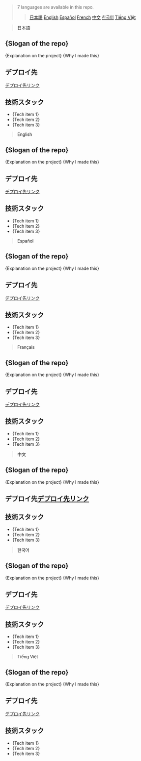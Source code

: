> 7 languages are available in this repo.
>> [日本語](#ja)
>> [English](#en)
>> [Español](#es)
>> [French](#fr)
>> [中文](#zh)
>> [한국어](#ko)
>> [Tiếng VIệt](#vi)

> <a name="ja">日本語</a>
## {Slogan of the repo}
{Explanation on the project}
{Why I made this}
## デプロイ先
[デプロイ先リンク]({URL})
## 技術スタック
* {Tech item 1}
* {Tech item 2}
* {Tech item 3}

> <a name="en">English</a>
## {Slogan of the repo}
{Explanation on the project}
{Why I made this}
## デプロイ先
[デプロイ先リンク]({URL})
## 技術スタック
* {Tech item 1}
* {Tech item 2}
* {Tech item 3}

> <a name="es">Español</a>
## {Slogan of the repo}
{Explanation on the project}
{Why I made this}
## デプロイ先
[デプロイ先リンク]({URL})
## 技術スタック
* {Tech item 1}
* {Tech item 2}
* {Tech item 3}

> <a name="fr">Français</a>
## {Slogan of the repo}
{Explanation on the project}
{Why I made this}
## デプロイ先
[デプロイ先リンク]({URL})
## 技術スタック
* {Tech item 1}
* {Tech item 2}
* {Tech item 3}

> <a name="zh">中文</a>
## {Slogan of the repo}
{Explanation on the project}
{Why I made this}
## デプロイ先[デプロイ先リンク]({URL})
## 技術スタック
* {Tech item 1}
* {Tech item 2}
* {Tech item 3}

> <a name="ko">한국어</a>
## {Slogan of the repo}
{Explanation on the project}
{Why I made this}
## デプロイ先
[デプロイ先リンク]({URL})
## 技術スタック
* {Tech item 1}
* {Tech item 2}
* {Tech item 3}

> <a name="vi">Tiếng Việt</a>

## {Slogan of the repo}
{Explanation on the project}
{Why I made this}
## デプロイ先
[デプロイ先リンク]({URL})
## 技術スタック
* {Tech item 1}
* {Tech item 2}
* {Tech item 3}
